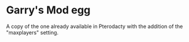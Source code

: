 # Garry's Mod egg

A copy of the one already available in Pterodacty with the addition of the "maxplayers" setting.
